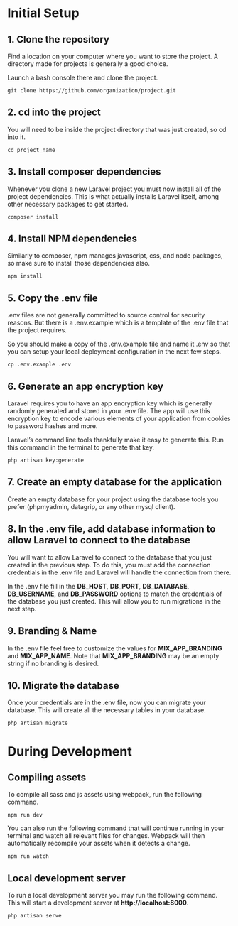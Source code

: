 # Initial Setup

## 1. Clone the repository
Find a location on your computer where you want to store the project. A directory made for projects is generally a good choice.

Launch a bash console there and clone the project.

`git clone https://github.com/organization/project.git`

## 2. cd into the project
You will need to be inside the project directory that was just created, so cd into it.

`cd project_name`

## 3. Install composer dependencies
Whenever you clone a new Laravel project you must now install all of the project dependencies. This is what actually installs Laravel itself, among other necessary packages to get started.

`composer install`

## 4. Install NPM dependencies
Similarly to composer, npm manages javascript, css, and node packages, so make sure to install those dependencies also.

`npm install`

## 5. Copy the .env file
.env files are not generally committed to source control for security reasons. But there is a .env.example which is a template of the .env file that the project requires.

So you should make a copy of the .env.example file and name it .env so that you can setup your local deployment configuration in the next few steps.

`cp .env.example .env`

## 6. Generate an app encryption key
Laravel requires you to have an app encryption key which is generally randomly generated and stored in your .env file. The app will use this encryption key to encode various elements of your application from cookies to password hashes and more.

Laravel’s command line tools thankfully make it easy to generate this. Run this command in the terminal to generate that key.

`php artisan key:generate`

## 7. Create an empty database for the application
Create an empty database for your project using the database tools you prefer (phpmyadmin, datagrip, or any other mysql client).

## 8. In the .env file, add database information to allow Laravel to connect to the database
You will want to allow Laravel to connect to the database that you just created in the previous step. To do this, you must add the connection credentials in the .env file and Laravel will handle the connection from there.

In the .env file fill in the **DB_HOST**, **DB_PORT**, **DB_DATABASE**, **DB_USERNAME**, and **DB_PASSWORD** options to match the credentials of the database you just created. This will allow you to run migrations in the next step.

## 9. Branding & Name
In the .env file feel free to customize the values for **MIX_APP_BRANDING** and **MIX_APP_NAME**.
Note that **MIX_APP_BRANDING** may be an empty string if no branding is desired.

## 10. Migrate the database
Once your credentials are in the .env file, now you can migrate your database. This will create all the necessary tables in your database.

`php artisan migrate`


# During Development

## Compiling assets
To compile all sass and js assets using webpack, run the following command.

`npm run dev`

You can also run the following command that will continue running in your terminal and watch all relevant files for changes. Webpack will then automatically recompile your assets when it detects a change.

`npm run watch`

## Local development server
To run a local development server you may run the following command. This will start a development server at **http://localhost:8000**.

`php artisan serve`